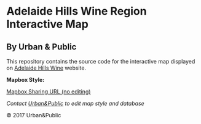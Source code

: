 Adelaide Hills Wine Region Interactive Map
===

By Urban & Public
---

This repository contains the source code for the interactive map displayed on [Adelaide Hills Wine](http://adelaidehillswine.com.au/region) website.

**Mapbox Style:**

[Mapbox Sharing URL (no editing)](https://api.mapbox.com/styles/v1/edanweis/cj2iddj93001k2rph61u9lw6f.html?title=true&access_token=pk.eyJ1IjoiZWRhbndlaXMiLCJhIjoiY2lmMTVtdWQ0MDRsOHNkbTV2OXd3cDNwNiJ9.MxWj73wGNEvrPSjsh6TJjw#11.5/-34.980547/138.887153/0)

*Contact [Urban&Public](edan.weis@aspect.net.au) to edit map style and database*

© 2017 Urban&Public
